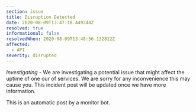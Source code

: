 ```yaml
---
section: issue
title: Disruption Detected
date: 2020-08-09T13:47:18.449344Z
resolved: true
informational: false
resolvedWhen: 2020-08-09T13:48:56.132812Z
affected:
  - API
severity: disrupted
---
```

*Investigating* - We are investigating a potential issue that might affect the uptime of one our of services. We are sorry for any inconvenience this may cause you. This incident post will be updated once we have more information.

This is an automatic post by a monitor bot.
        